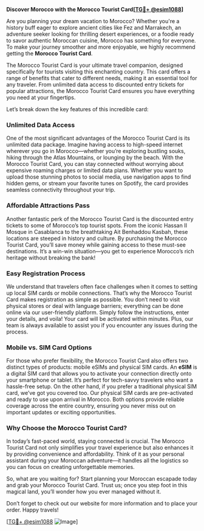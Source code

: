 **Discover Morocco with the Morocco Tourist Card[[TG💪+ @esim1088](https://t.me/s/esim1088)]**

Are you planning your dream vacation to Morocco? Whether you're a history buff eager to explore ancient cities like Fez and Marrakech, an adventure seeker looking for thrilling desert experiences, or a foodie ready to savor authentic Moroccan cuisine, Morocco has something for everyone. To make your journey smoother and more enjoyable, we highly recommend getting the **Morocco Tourist Card**.

The Morocco Tourist Card is your ultimate travel companion, designed specifically for tourists visiting this enchanting country. This card offers a range of benefits that cater to different needs, making it an essential tool for any traveler. From unlimited data access to discounted entry tickets for popular attractions, the Morocco Tourist Card ensures you have everything you need at your fingertips.

Let’s break down the key features of this incredible card:

### Unlimited Data Access

One of the most significant advantages of the Morocco Tourist Card is its unlimited data package. Imagine having access to high-speed internet wherever you go in Morocco—whether you’re exploring bustling souks, hiking through the Atlas Mountains, or lounging by the beach. With the Morocco Tourist Card, you can stay connected without worrying about expensive roaming charges or limited data plans. Whether you want to upload those stunning photos to social media, use navigation apps to find hidden gems, or stream your favorite tunes on Spotify, the card provides seamless connectivity throughout your trip.

### Affordable Attractions Pass

Another fantastic perk of the Morocco Tourist Card is the discounted entry tickets to some of Morocco’s top tourist spots. From the iconic Hassan II Mosque in Casablanca to the breathtaking Ait Benhaddou Kasbah, these locations are steeped in history and culture. By purchasing the Morocco Tourist Card, you’ll save money while gaining access to these must-see destinations. It’s a win-win situation—you get to experience Morocco’s rich heritage without breaking the bank!

### Easy Registration Process

We understand that travelers often face challenges when it comes to setting up local SIM cards or mobile connections. That’s why the Morocco Tourist Card makes registration as simple as possible. You don’t need to visit physical stores or deal with language barriers; everything can be done online via our user-friendly platform. Simply follow the instructions, enter your details, and voila! Your card will be activated within minutes. Plus, our team is always available to assist you if you encounter any issues during the process.

### Mobile vs. SIM Card Options

For those who prefer flexibility, the Morocco Tourist Card also offers two distinct types of products: mobile eSIMs and physical SIM cards. An **eSIM** is a digital SIM card that allows you to activate your connection directly onto your smartphone or tablet. It’s perfect for tech-savvy travelers who want a hassle-free setup. On the other hand, if you prefer a traditional physical SIM card, we’ve got you covered too. Our physical SIM cards are pre-activated and ready to use upon arrival in Morocco. Both options provide reliable coverage across the entire country, ensuring you never miss out on important updates or exciting opportunities.

### Why Choose the Morocco Tourist Card?

In today’s fast-paced world, staying connected is crucial. The Morocco Tourist Card not only simplifies your travel experience but also enhances it by providing convenience and affordability. Think of it as your personal assistant during your Moroccan adventure—it handles all the logistics so you can focus on creating unforgettable memories.

So, what are you waiting for? Start planning your Moroccan escapade today and grab your Morocco Tourist Card. Trust us; once you step foot in this magical land, you’ll wonder how you ever managed without it.

Don’t forget to check out our website for more information and to place your order. Happy travels!

[[TG💪+ @esim1088](https://t.me/s/esim1088) ![Image](https://i.postimg.cc/Y0z9fWf4/image.png)]